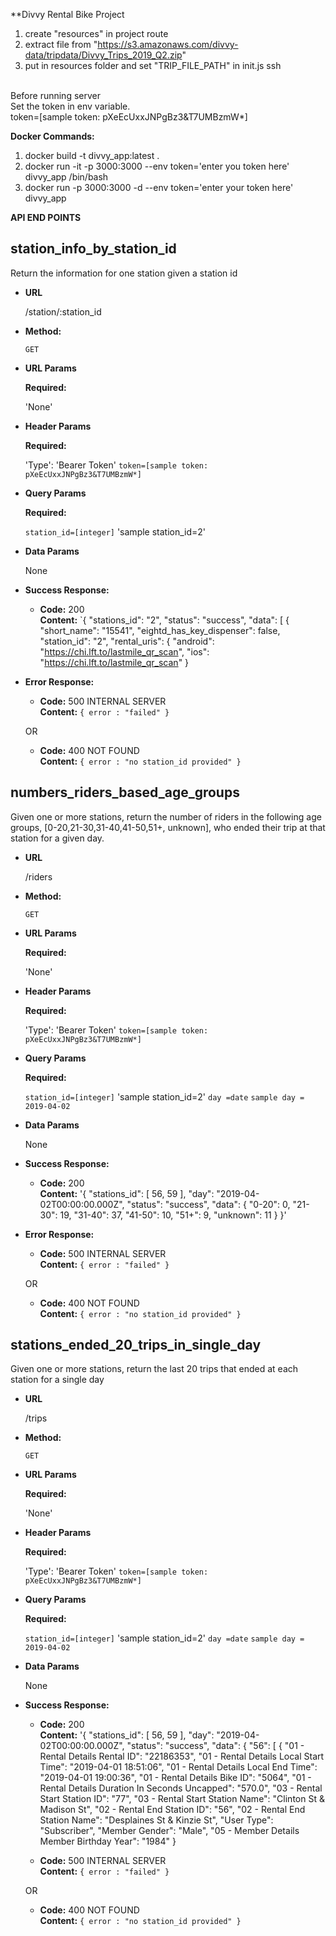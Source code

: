 **Divvy Rental Bike Project </br>

1. create "resources"  in project route </br>
2. extract file from "https://s3.amazonaws.com/divvy-data/tripdata/Divvy_Trips_2019_Q2.zip"  </br>
3. put in resources folder and set "TRIP_FILE_PATH" in init.js
 ssh

</br>
Before running server </br>
Set the token in env variable.</br>
token=[sample token: pXeEcUxxJNPgBz3&T7UMBzmW*] </br>

**Docker Commands:** </br>
1. docker build -t divvy_app:latest . </br>
2. docker run -it -p 3000:3000 --env token='enter you token here' divvy_app /bin/bash </br>
3. docker run  -p 3000:3000 -d --env token='enter your token here' divvy_app </br>

**API END POINTS**


**station_info_by_station_id**
----
  Return the information for one station given a station id

* **URL**

  /station/:station_id

* **Method:**

  `GET`
  
*  **URL Params**

   **Required:**
     
     'None'
 
*  **Header Params**
   
   **Required:**
   
   'Type': 'Bearer Token'
   `token=[sample token: pXeEcUxxJNPgBz3&T7UMBzmW*]`
   
*  **Query Params**
   
   **Required:**
   
    `station_id=[integer]`
    'sample station_id=2'
   
   
* **Data Params**
 
  None

* **Success Response:**

  * **Code:** 200 <br />
    **Content:** `{
                      "stations_id": "2",
                      "status": "success",
                      "data": [
                          {
                              "short_name": "15541",
                              "eightd_has_key_dispenser": false,
                              "station_id": "2",
                              "rental_uris": {
                                  "android": "https://chi.lft.to/lastmile_qr_scan",
                                  "ios": "https://chi.lft.to/lastmile_qr_scan"
                              }
							  
* **Error Response:**

  * **Code:** 500 INTERNAL SERVER <br />
    **Content:** `{ error : "failed" }`

  OR

  * **Code:** 400 NOT FOUND <br />
    **Content:** `{ error : "no station_id provided" }`

**numbers_riders_based_age_groups**
----
  Given one or more stations, return the number of riders in the following age groups, [0-20,21-30,31-40,41-50,51+, unknown], who ended their trip at that station for a given day.

* **URL**

  /riders

* **Method:**

  `GET`
  
*  **URL Params**

   **Required:**
     
     'None'
 
*  **Header Params**
   
   **Required:**
   
   'Type': 'Bearer Token'
   `token=[sample token: pXeEcUxxJNPgBz3&T7UMBzmW*]`
   
*  **Query Params**
   
   **Required:**
   
    `station_id=[integer]`
    'sample station_id=2'
    `day =date`
    `sample day = 2019-04-02`
 
* **Data Params**
 
  None

* **Success Response:**

  * **Code:** 200 <br />
    **Content:** '{
                      "stations_id": [
                          56,
                          59
                      ],
                      "day": "2019-04-02T00:00:00.000Z",
                      "status": "success",
                      "data": {
                          "0-20": 0,
                          "21-30": 19,
                          "31-40": 37,
                          "41-50": 10,
                          "51+": 9,
                          "unknown": 11
                      }
                  }'
* **Error Response:**

  * **Code:** 500 INTERNAL SERVER <br />
    **Content:** `{ error : "failed" }`

  OR

  * **Code:** 400 NOT FOUND <br />
    **Content:** `{ error : "no station_id provided" }`

**stations_ended_20_trips_in_single_day**
----
  Given one or more stations, return the last 20 trips that ended at each station for a single day

* **URL**

  /trips
  


* **Method:**

  `GET`
  
*  **URL Params**

   **Required:**
     
     'None'
 
*  **Header Params**
   
   **Required:**
   
   'Type': 'Bearer Token'
   `token=[sample token: pXeEcUxxJNPgBz3&T7UMBzmW*]`
   
*  **Query Params**
   
   **Required:**
   
    `station_id=[integer]`
    'sample station_id=2'
    `day =date`
    `sample day = 2019-04-02`
 
* **Data Params**
 
  None

* **Success Response:**

  * **Code:** 200 <br />
    **Content:** '{
                      "stations_id": [
                          56,
                          59
                      ],
                      "day": "2019-04-02T00:00:00.000Z",
                      "status": "success",
                      "data": {
                          "56": [
                              {
                                  "01 - Rental Details Rental ID": "22186353",
                                  "01 - Rental Details Local Start Time": "2019-04-01 18:51:06",
                                  "01 - Rental Details Local End Time": "2019-04-01 19:00:36",
                                  "01 - Rental Details Bike ID": "5064",
                                  "01 - Rental Details Duration In Seconds Uncapped": "570.0",
                                  "03 - Rental Start Station ID": "77",
                                  "03 - Rental Start Station Name": "Clinton St & Madison St",
                                  "02 - Rental End Station ID": "56",
                                  "02 - Rental End Station Name": "Desplaines St & Kinzie St",
                                  "User Type": "Subscriber",
                                  "Member Gender": "Male",
                                  "05 - Member Details Member Birthday Year": "1984"
                              }
                            

  * **Code:** 500 INTERNAL SERVER <br />
    **Content:** `{ error : "failed" }`

  OR

  * **Code:** 400 NOT FOUND <br />
    **Content:** `{ error : "no station_id provided" }`
	
	
	


